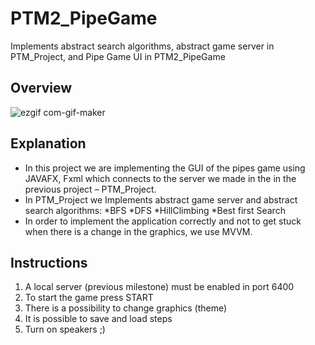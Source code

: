 # PTM2_PipeGame
Implements abstract search algorithms, abstract game server in PTM_Project, and Pipe Game UI in PTM2_PipeGame
## Overview

![ezgif com-gif-maker](https://user-images.githubusercontent.com/38752364/51108566-4a29e300-17fb-11e9-85d2-bd577dea0076.gif)

## Explanation
* In this project we are implementing the GUI of the pipes game using JAVAFX, Fxml which connects to the server we made in the in the previous project – PTM_Project.
* In PTM_Project we Implements abstract game server and abstract search algorithms:
*BFS
*DFS
*HillClimbing
*Best first Search
* In order to implement the application correctly and not to get stuck when there is a change in the graphics, we use MVVM.
## Instructions
1) A local server (previous milestone) must be enabled in port 6400
2) To start the game press START
3) There is a possibility to change graphics (theme)
4) It is possible to save and load steps
5) Turn on speakers ;)

